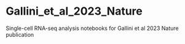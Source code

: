 # Gallini_et_al_2023_Nature
Single-cell RNA-seq analysis notebooks for Gallini et al 2023 Nature publication
